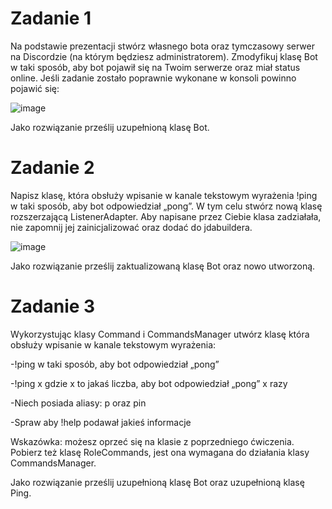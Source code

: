 # Zadanie 1
Na podstawie prezentacji stwórz własnego bota oraz tymczasowy serwer na Discordzie (na którym będziesz administratorem). Zmodyfikuj klasę Bot w taki sposób, aby bot pojawił się na Twoim serwerze oraz miał status online.
Jeśli zadanie zostało poprawnie wykonane w konsoli powinno pojawić się:

![image](https://user-images.githubusercontent.com/56028507/118361345-540aaf00-b58b-11eb-83b8-ce7bd7349dd8.png)

Jako rozwiązanie prześlij uzupełnioną klasę Bot.

# Zadanie 2
Napisz klasę, która obsłuży wpisanie w kanale tekstowym wyrażenia !ping w taki sposób, aby bot odpowiedział „pong”. W tym celu stwórz nową klasę rozszerzającą ListenerAdapter.
Aby napisane przez Ciebie klasa zadziałała, nie zapomnij jej zainicjalizować oraz dodać  do jdabuildera.

![image](https://user-images.githubusercontent.com/56028507/118361514-1fe3be00-b58c-11eb-9258-ac04d65decae.png)

Jako rozwiązanie prześlij zaktualizowaną klasę Bot oraz nowo utworzoną.


# Zadanie 3
Wykorzystując klasy Command i CommandsManager utwórz klasę która obsłuży wpisanie w kanale tekstowym wyrażenia:

-!ping w taki sposób, aby bot odpowiedział „pong”

-!ping x gdzie x to jakaś liczba, aby bot odpowiedział „pong” x razy

-Niech posiada aliasy: p oraz pin

-Spraw aby !help podawał jakieś informacje

Wskazówka: możesz oprzeć się na klasie z poprzedniego ćwiczenia. Pobierz też klasę RoleCommands, jest ona wymagana do działania klasy CommandsManager.

Jako rozwiązanie prześlij uzupełnioną klasę Bot oraz uzupełnioną klasę Ping.



